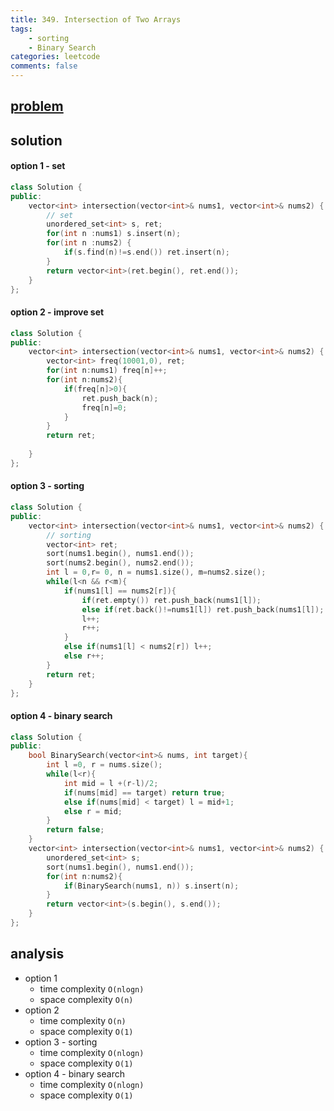 ```yaml
---
title: 349. Intersection of Two Arrays
tags:  
    - sorting
    - Binary Search
categories: leetcode
comments: false
---
```


## [problem](https://leetcode.com/problems/intersection-of-two-arrays/)

## solution
#### option 1 - set
```c++
class Solution {
public:
    vector<int> intersection(vector<int>& nums1, vector<int>& nums2) {
        // set
        unordered_set<int> s, ret;
        for(int n :nums1) s.insert(n);
        for(int n :nums2) {
            if(s.find(n)!=s.end()) ret.insert(n);
        }
        return vector<int>(ret.begin(), ret.end());   
    }
};
```
#### option 2 - improve set
```c++
class Solution {
public:
    vector<int> intersection(vector<int>& nums1, vector<int>& nums2) {
        vector<int> freq(10001,0), ret;
        for(int n:nums1) freq[n]++;
        for(int n:nums2){
            if(freq[n]>0){
                ret.push_back(n);
                freq[n]=0;
            }
        }
        return ret;
        
    }
};
```
#### option 3 - sorting
```c++
class Solution {
public:
    vector<int> intersection(vector<int>& nums1, vector<int>& nums2) {
        // sorting
        vector<int> ret;
        sort(nums1.begin(), nums1.end());
        sort(nums2.begin(), nums2.end());
        int l = 0,r= 0, n = nums1.size(), m=nums2.size();
        while(l<n && r<m){
            if(nums1[l] == nums2[r]){
                if(ret.empty()) ret.push_back(nums1[l]);
                else if(ret.back()!=nums1[l]) ret.push_back(nums1[l]);
                l++;
                r++;
            }
            else if(nums1[l] < nums2[r]) l++;
            else r++;
        }
        return ret;
    }
};
```
#### option 4 - binary search

```c++
class Solution {
public:
    bool BinarySearch(vector<int>& nums, int target){
        int l =0, r = nums.size();
        while(l<r){
            int mid = l +(r-l)/2;
            if(nums[mid] == target) return true;
            else if(nums[mid] < target) l = mid+1;
            else r = mid;
        }
        return false;
    }
    vector<int> intersection(vector<int>& nums1, vector<int>& nums2) {
        unordered_set<int> s;
        sort(nums1.begin(), nums1.end());
        for(int n:nums2){
            if(BinarySearch(nums1, n)) s.insert(n);
        }
        return vector<int>(s.begin(), s.end());
    }
};
```

## analysis
- option 1
    - time complexity `O(nlogn)`
    - space complexity `O(n)`
- option 2
    - time complexity `O(n)`
    - space complexity `O(1)`
- option 3 - sorting
    - time complexity `O(nlogn)`
    - space complexity `O(1)`
- option 4 - binary search
    - time complexity `O(nlogn)`
    - space complexity `O(1)`